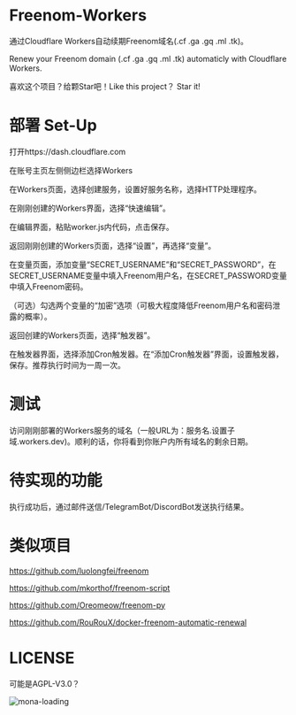 # Freenom-Workers



通过Cloudflare Workers自动续期Freenom域名(.cf .ga .gq .ml .tk)。

Renew your Freenom domain (.cf .ga .gq .ml .tk) automaticly with Cloudflare Workers.

喜欢这个项目？给颗Star吧！Like this project？ Star it!


# 部署 Set-Up

打开https://dash.cloudflare.com

在账号主页左侧侧边栏选择Workers

在Workers页面，选择创建服务，设置好服务名称，选择HTTP处理程序。

在刚刚创建的Workers界面，选择“快速编辑”。

在编辑界面，粘贴worker.js内代码，点击保存。

返回刚刚创建的Workers页面，选择“设置”，再选择“变量”。

在变量页面，添加变量“SECRET_USERNAME”和“SECRET_PASSWORD”，在SECRET_USERNAME变量中填入Freenom用户名，在SECRET_PASSWORD变量中填入Freenom密码。

（可选）勾选两个变量的“加密”选项（可极大程度降低Freenom用户名和密码泄露的概率）。

返回创建的Workers页面，选择“触发器”。

在触发器界面，选择添加Cron触发器。在“添加Cron触发器”界面，设置触发器，保存。推荐执行时间为一周一次。


# 测试

访问刚刚部署的Workers服务的域名（一般URL为：服务名.设置子域.workers.dev)。顺利的话，你将看到你账户内所有域名的剩余日期。


# 待实现的功能
执行成功后，通过邮件送信/TelegramBot/DiscordBot发送执行结果。

# 类似项目
https://github.com/luolongfei/freenom

https://github.com/mkorthof/freenom-script

https://github.com/Oreomeow/freenom-py

https://github.com/RouRouX/docker-freenom-automatic-renewal

# LICENSE
可能是AGPL-V3.0？

![mona-loading](https://github.githubassets.com/images/mona-loading-dark.gif)

